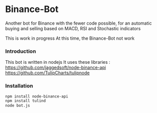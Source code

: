 # Binance-Bot
Another bot for Binance with the fewer code possible, for an automatic buying and selling based on MACD, RSI and Stochastic indicators

This is work in progress
At this time, the Binance-Bot not work

### Introduction
This bot is written in nodejs
It uses these libraries :
https://github.com/jaggedsoft/node-binance-api
https://github.com/TulipCharts/tulipnode

### Installation

```bash
npm install node-binance-api
npm install tulind
node bot.js
```
